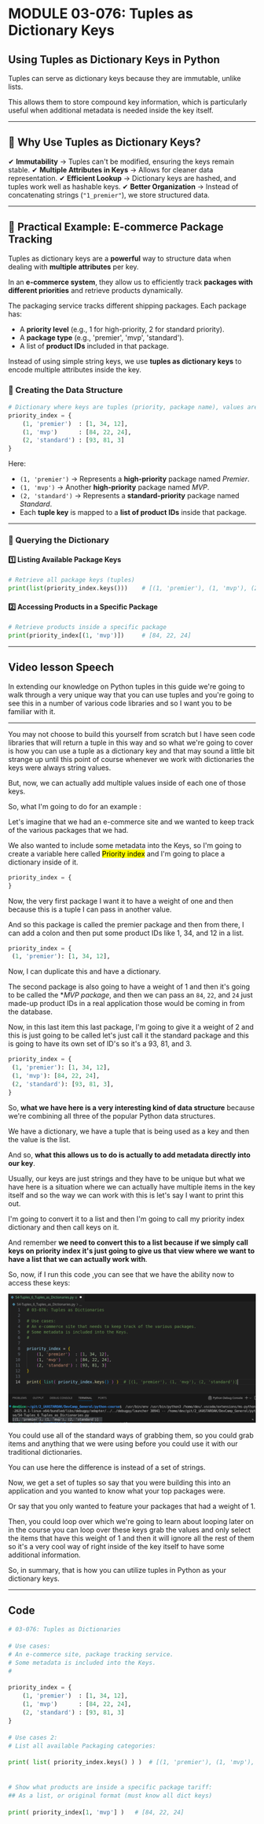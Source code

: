 # MODULE 03-076: Tuples as Dictionary Keys

## Using Tuples as Dictionary Keys in Python

Tuples can serve as dictionary keys because they are immutable, unlike lists.   

This allows them to store compound key information, which is particularly useful when additional metadata is needed inside the key itself.

****

## 📌 Why Use Tuples as Dictionary Keys?

✔ **Immutability** → Tuples can't be modified, ensuring the keys remain stable.
✔ **Multiple Attributes in Keys** → Allows for cleaner data representation.
✔ **Efficient Lookup** → Dictionary keys are hashed, and tuples work well as hashable keys.
✔ **Better Organization** → Instead of concatenating strings (`"1_premier"`), we store structured data.

---

## 📌 Practical Example: E-commerce Package Tracking

Tuples as dictionary keys are a **powerful** way to structure data when dealing with **multiple attributes** per key.   

In an **e-commerce system**, they allow us to efficiently track **packages with different priorities** and retrieve products dynamically.

The packaging service tracks different shipping packages. Each package has:

- A **priority level** (e.g., 1 for high-priority, 2 for standard priority).
- A **package type** (e.g., 'premier', 'mvp', 'standard').
- A list of **product IDs** included in that package.

Instead of using simple string keys, we use **tuples as dictionary keys** to encode multiple attributes inside the key.

### **🔹 Creating the Data Structure**

```python
# Dictionary where keys are tuples (priority, package name), values are lists of product IDs
priority_index = {
    (1, 'premier')  : [1, 34, 12],
    (1, 'mvp')      : [84, 22, 24],
    (2, 'standard') : [93, 81, 3]
}
```

Here:

- `(1, 'premier')` → Represents a **high-priority** package named *Premier*.
- `(1, 'mvp')` → Another **high-priority** package named *MVP*.
- `(2, 'standard')` → Represents a **standard-priority** package named *Standard*.
- Each **tuple key** is mapped to a **list of product IDs** inside that package.

---

### **🔹 Querying the Dictionary**

#### **1️⃣ Listing Available Package Keys**

```python
# Retrieve all package keys (tuples)
print(list(priority_index.keys()))    # [(1, 'premier'), (1, 'mvp'), (2, 'standard')]
```

#### **2️⃣ Accessing Products in a Specific Package**

```python
# Retrieve products inside a specific package
print(priority_index[(1, 'mvp')])     # [84, 22, 24]    
```



****

## Video lesson Speech

In extending our knowledge on Python tuples in this guide we're going to walk through a very unique way that you can use tuples and you're going to see this in a number of various code libraries and so I want you to be familiar with it.

****

You may not choose to build this yourself from scratch but I have seen code libraries that will return a tuple in this way and so what we're going to cover is how you can use a tuple as a dictionary key and that may sound a little bit strange up until this point of course whenever we work with dictionaries the keys were always string values.

But, now, we can actually add multiple values inside of each one of those keys.   

So, what I'm going to do for an example :



Let's imagine that we had an e-commerce site and we wanted to keep track of the various packages that we had. 




We also wanted to include some metadata into the Keys, so I'm going to create a variable here called <mark>Priority index</mark> and I'm going to place a dictionary inside of it.

```python
priority_index = {
}
```

Now, the very first package I want it to have a weight of one and then because this is a tuple I can pass in another value.   

And so this package is called the premier package and then from there, I can add a 
colon and then put some product IDs like 1, 34, and 12 in a list.

```python
priority_index = {
 (1, 'premier'): [1, 34, 12],
```

Now, I can duplicate this and have a dictionary.   

The second package is also going to have a weight of 1 and then it's going to be called the **MVP package*,  and then we can pass an `84`, `22`, and `24` just made-up product 
IDs in a real application those would be coming in from the database.

Now, in this last item this last package, I'm going to give it a weight of 2 and this is just going to be called let's just call it the standard package and this is going to have its own set of ID's so it's a 93, 81, and 3.

```python
priority_index = {
 (1, 'premier'): [1, 34, 12],
 (1, 'mvp'): [84, 22, 24],
 (2, 'standard'): [93, 81, 3],
}
```

So, **what we have here is a very interesting kind of data structure** because we're combining all three of the popular Python data structures.  


 We have a dictionary, we have a tuple that is being used as a key and then the value is the list.   

And so, **what this allows us to do is actually to add metadata directly into our key**.

Usually, our keys are just strings and they have to be unique but what we have here is a situation where we can actually have multiple items in the key itself and so the way we can work with this is let's say I want to print this out.  

 I'm going to convert it to a list and then I'm going to call my priority index dictionary and then call keys on it.  

 And remember **we need to convert this to a list because if we simply call keys on priority index it's just going to give us that view where we want to have a list that we can actually work with**.

So, now, if I run this code ,you can see that we have the ability now to access these keys:

![large](./03-076_IMG1.png)

You could use all of the standard ways of grabbing them, so you could grab items and anything that we were using before you could use it with our traditional dictionaries. 

You can use here the difference is instead of a set of strings.   

Now, we get a set of tuples so say that you were building this into an application and you wanted to know what your top packages were.  

 Or say that you only wanted to feature your packages that had a weight of 1.

Then, you could loop over which we're going to learn about looping later on in the course you can loop over these keys grab the values and only select the items that have this weight of 1 and then it will ignore all the rest of them so it's a very cool way of right inside of the key itself to have some additional information.   

So, in summary, that is how you can utilize tuples in Python as your dictionary keys.

****



## Code

```python
# 03-076: Tuples as Dictionaries

# Use cases:
# An e-commerce site, package tracking service.
# Some metadata is included into the Keys.
# 

priority_index = {
    (1, 'premier')  : [1, 34, 12],
    (1, 'mvp')      : [84, 22, 24],
    (2, 'standard') : [93, 81, 3]
}

# Use cases 2:
# List all available Packaging categories:

print( list( priority_index.keys() ) )  # [(1, 'premier'), (1, 'mvp'), (2, 'standard')]


# Show what products are inside a specific package tariff:
## As a list, or original format (must know all dict keys)

print( priority_index[1, 'mvp'] )   # [84, 22, 24]



```
